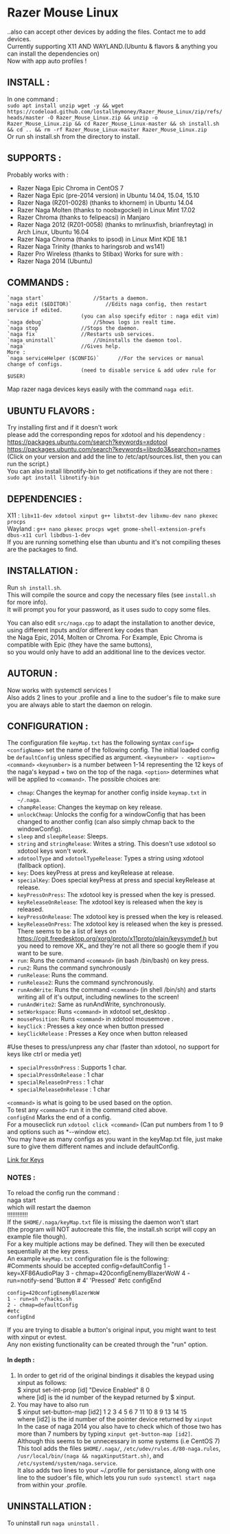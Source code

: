 # Razer Mouse Linux     
..also can accept other devices by adding the files. Contact me to add devices.     
Currently supporting X11 AND WAYLAND.(Ubuntu & flavors & anything you can install the dependencies on)     
Now with app auto profiles !   
## INSTALL :
In one command :     
`sudo apt install unzip wget -y && wget https://codeload.github.com/lostallmymoney/Razer_Mouse_Linux/zip/refs/heads/master -O Razer_Mouse_Linux.zip && unzip -o Razer_Mouse_Linux.zip && cd Razer_Mouse_Linux-master && sh install.sh && cd .. && rm -rf Razer_Mouse_Linux-master Razer_Mouse_Linux.zip`     
Or run sh install.sh from the directory to install.     
## SUPPORTS :     
Probably works with :
- Razer Naga Epic Chroma in CentOS 7
- Razer Naga Epic (pre-2014 version) in Ubuntu 14.04, 15.04, 15.10
- Razer Naga (RZ01-0028) (thanks to khornem) in Ubuntu 14.04
- Razer Naga Molten (thanks to noobxgockel) in Linux Mint 17.02
- Razer Chroma (thanks to felipeacsi) in Manjaro
- Razer Naga 2012 (RZ01-0058) (thanks to mrlinuxfish, brianfreytag) in Arch Linux, Ubuntu 16.04
- Razer Naga Chroma (thanks to ipsod) in Linux Mint KDE 18.1
- Razer Naga Trinity (thanks to haringsrob and ws141)
- Razer Pro Wireless (thanks to Stibax)
Works for sure with :
- Razer Naga 2014 (Ubuntu)   
## COMMANDS :

	`naga start` 				//Starts a daemon.	
	`naga edit ($EDITOR)` 			//Edits naga config, then restart service if edited.     
							(you can also specify editor : naga edit vim)
	`naga debug` 				//Shows logs in realt time.
	`naga stop`				//Stops the daemon.
	`naga fix`				//Restarts usb services.
	`naga uninstall` 			//Uninstalls the daemon tool.
	`naga` 					//Gives help.
    More :
	`naga serviceHelper ($CONFIG)`		//For the services or manual change of configs.      
							(need to disable service & add udev rule for $USER)        
Map razer naga devices keys easily with the command `naga edit`.     
## UBUNTU FLAVORS :    
Try installing first and if it doesn't work     
please add the corresponding repos for xdotool and his dependency :     
	https://packages.ubuntu.com/search?keywords=xdotool     
	https://packages.ubuntu.com/search?keywords=libxdo3&searchon=names     
	(Click on your version and add the line to /etc/apt/sources.list, then you can run the script.)     
	You can also install libnotify-bin to get notifications if they are not there : `sudo apt install libnotify-bin`     	
## DEPENDENCIES :	
X11 : `libx11-dev xdotool xinput g++ libxtst-dev libxmu-dev nano pkexec procps`    
Wayland : `g++ nano pkexec procps wget gnome-shell-extension-prefs dbus-x11 curl libdbus-1-dev`    
If you are running something else than ubuntu and it's not compiling theses are the packages to find.     
## INSTALLATION :     
Run `sh install.sh`.       
This will compile the source and copy the necessary files (see `install.sh` for more info).   
It will prompt you for your password, as it uses sudo to copy some files.  

You can also edit `src/naga.cpp` to adapt the installation to another device, using different inputs and/or different key codes than   
the Naga Epic, 2014, Molten or Chroma. For Example, Epic Chroma is compatible with Epic (they have the same buttons),   
so you would only have to add an additional line to the devices vector.
 
## AUTORUN :     
Now works with systemctl services !    
Also adds 2 lines to your .profile and a line to the sudoer's file to make sure you are always able to start the daemon on relogin.     

## CONFIGURATION :
The configuration file `keyMap.txt` has the following syntax
    `config=<configName>` set the name of the following config. The initial loaded config be `defaultConfig` unless specified as argument.
    `<keynumber> - <option>=<command>`
    `<keynumber>` is a number between 1-14 representing the 12 keys of the naga's keypad + two on the top of the naga.
    `<option>` determines what will be applied to `<command>`. The possible choices are:

- `chmap`: Changes the keymap for another config inside `keymap.txt` in `~/.naga`.
- `champRelease`: Changes the keymap on key release.
- `unlockChmap`: Unlocks the config for a windowConfig that has been changed to another config (can also simply chmap back to the windowConfig).
- `sleep` and `sleepRelease`: Sleeps.
- `string` and `stringRelease`: Writes a string. This doesn't use xdotool so xdotool keys won't work.
- `xdotoolType` and `xdotoolTypeRelease`: Types a string using xdotool (fallback option).
- `key`: Does keyPress at press and keyRelease at release.
- `specialKey`: Does special keyPress at press and special keyRelease at release.
- `keyPressOnPress`: The xdotool key is pressed when the key is pressed.
- `keyReleaseOnRelease`: The xdotool key is released when the key is released.			
- `keyPressOnRelease`: The xdotool key is pressed when the key is released.
- `keyReleaseOnPress`: The xdotool key is released when the key is pressed. There seems to be a list of keys on https://cgit.freedesktop.org/xorg/proto/x11proto/plain/keysymdef.h but you need to remove XK_ and they're not all there so google them if you want to be sure.
- `run`: Runs the command `<command>` (in bash /bin/bash) on key press.
- `run2`: Runs the command synchronously
- `runRelease`: Runs the command.
- `runRelease2`: Runs the command synchronously.
- `runAndWrite`: Runs the command `<command>` (in shell /bin/sh) and starts writing all of it's output, including newlines to the screen!
- `runAndWrite2`: Same as runAndWrite, synchronously.
- `setWorkspace`: Runs `<command>` in xdotool set_desktop <command> .
- `mousePosition`: Runs `<command>` in xdotool mousemove <command> .
- `keyClick` : Presses a key once when button pressed
- `keyClickRelease` : Presses a Key once when button released

#Use theses to press/unpress any char (faster than xdotool, no support for keys like ctrl or media yet)
- `specialPressOnPress` : Supports 1 char.
- `specialPressOnRelease` : 1 char
- `specialReleaseOnPress` : 1 char
- `specialReleaseOnRelease` : 1 char

`<command>` is what is going to be used based on the option.    
To test any `<command>` run it in the command cited above.    
`configEnd` Marks the end of a config.   
For a mouseclick run `xdotool click <command>` (Can put numbers from 1 to 9 and options such as *--window etc).   
You may have as many configs as you want in the keyMap.txt file, just make sure to give them different names and include defaultConfig.

[Link for Keys](https://cgit.freedesktop.org/xorg/proto/x11proto/plain/keysymdef.h)

### NOTES :     
To reload the config run the command :     
	naga start   
which will restart the daemon    
!!!!!!!!!!!!    
If the `$HOME/.naga/keyMap.txt` file is missing the daemon won't start      
(the program will NOT autocreate this file, the install.sh script will copy an example file though).      
For a key multiple actions may be defined. They will then be executed sequentially at the key press.     
An example `keyMap.txt` configuration file is the following:     
    #Comments should be accepted
    config=defaultConfig
    1 - key=XF86AudioPlay
    3 - chmap=420configEnemyBlazerWoW
    4 - run=notify-send 'Button # 4' 'Pressed'
    #etc
    configEnd

    config=420configEnemyBlazerWoW
    1 - run=sh ~/hacks.sh
    2 - chmap=defaultConfig
    #etc
    configEnd     
If you are trying to disable a button's original input, you might want to test with xinput or evtest.     
Any non existing functionality can be created through the "run" option.       
#### In depth :
1) In order to get rid of the original bindings it disables the keypad using xinput as follows:      
    $ xinput set-int-prop [id] "Device Enabled" 8 0     
where [id] is the id number of the keypad returned by $ xinput.     
2) You may have to also run     
    $ xinput set-button-map [id2] 1 2 3 4 5 6 7 11 10 8 9 13 14 15      
where [id2] is the id number of the pointer device returned by `xinput`   
In the case of naga 2014 you also have to check which of those two has more than 7 numbers by typing `xinput get-button-map [id2]`.     
Although this seems to be unnecessary in some systems (i.e CentOS 7)     
This tool adds the files `$HOME/.naga/`, `/etc/udev/rules.d/80-naga.rules`, `/usr/local/bin/(naga && nagaXinputStart.sh)`, and `/etc/systemd/system/naga.service`.     
It also adds two lines to your ~/.profile for persistance, along with one line to the sudoer's file, which lets you run `sudo systemctl start naga` from within your .profile.     
## UNINSTALLATION :     
To uninstall run `naga uninstall` .
